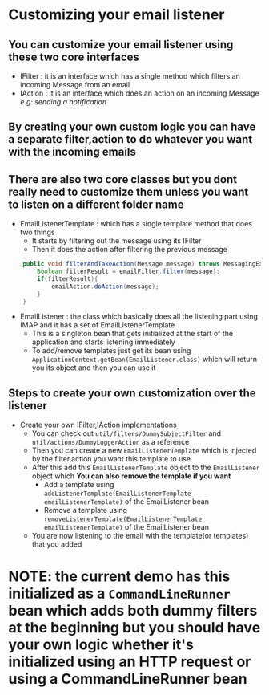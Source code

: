 # Customizing your email listener

## You can customize your email listener using these two core interfaces
- IFilter : it is an interface which has a single method which filters an incoming Message from an email 
- IAction : it is an interface which does an action on an incoming Message *e.g: sending a notification*

## By creating your own custom logic you can have a separate filter,action to do whatever you want with the incoming emails

## There are also two core classes but you dont really need to customize them unless you want to listen on a different folder name
- EmailListenerTemplate : which has a single template method that does two things 
  - It starts by filtering out the message using its IFilter
  - Then it does the action after filtering the previous message
```java
    public void filterAndTakeAction(Message message) throws MessagingException {
        Boolean filterResult = emailFilter.filter(message);
        if(filterResult){
            emailAction.doAction(message);
        }
    }   
```
- EmailListener : the class which basically does all the listening part using IMAP and it has a set of EmailListenerTemplate 
  - This is a singleton bean that gets initialized at the start of the application and starts listening immediately
  - To add/remove templates just get its bean using `ApplicationContext.getBean(EmailListener.class)` which will return you its object and then you can use it 
## Steps to create your own customization over the listener
- Create your own IFilter,IAction implementations
  - You can check out `util/filters/DummySubjectFilter` and `util/actions/DummyLoggerAction` as a reference 
  - Then you can create a new `EmailListenerTemplate` which is injected by the filter,action you want this template to use
  - After this add this `EmailListenerTemplate` object to the `EmailListener` object which **You can also remove the template if you want** 
    - Add a template using ```addListenerTemplate(EmailListenerTemplate emailListenerTemplate)``` of the EmailListener bean
    - Remove a template using ```removeListenerTemplate(EmailListenerTemplate emailListenerTemplate)``` of the EmailListener bean
  - You are now listening to the email with the template(or templates) that you added

# NOTE: the current demo has this initialized as a `CommandLineRunner` bean which adds both dummy filters at the beginning but you should have your own logic whether it's initialized using an HTTP request or using a CommandLineRunner bean